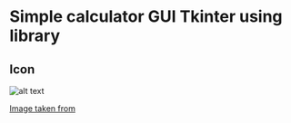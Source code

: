 # Simple calculator GUI Tkinter using library 
## Icon
![alt text](/calculator.ico)

[Image taken from](https://icon-icons.com/icon/calculator/30001)
